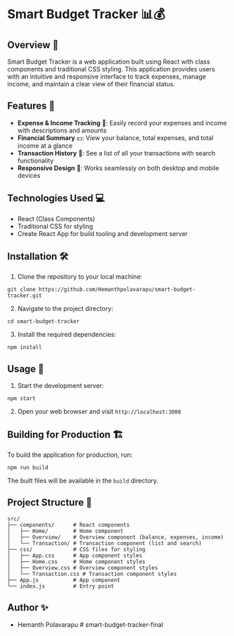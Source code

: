 # Smart Budget Tracker 📊💰

## Overview 🚀

Smart Budget Tracker is a web application built using React with class components and traditional CSS styling. This application provides users with an intuitive and responsive interface to track expenses, manage income, and maintain a clear view of their financial status.

## Features 🌟

* **Expense & Income Tracking** 📝: Easily record your expenses and income with descriptions and amounts
* **Financial Summary** 💵: View your balance, total expenses, and total income at a glance
* **Transaction History** 🧾: See a list of all your transactions with search functionality
* **Responsive Design** 📱: Works seamlessly on both desktop and mobile devices

## Technologies Used 💻

* React (Class Components)
* Traditional CSS for styling
* Create React App for build tooling and development server

## Installation 🛠️

1. Clone the repository to your local machine:  
```
git clone https://github.com/Hemanthpolavarapu/smart-budget-tracker.git
```
2. Navigate to the project directory:  
```
cd smart-budget-tracker
```
3. Install the required dependencies:  
```
npm install
```

## Usage 🚀

1. Start the development server:  
```
npm start
```
2. Open your web browser and visit `http://localhost:3000`

## Building for Production 🏗️

To build the application for production, run:

```
npm run build
```

The built files will be available in the `build` directory.

## Project Structure 📂

```
src/
├── components/      # React components
│   ├── Home/        # Home component
│   ├── Overview/    # Overview component (balance, expenses, income)
│   └── Transaction/ # Transaction component (list and search)
├── css/             # CSS files for styling
│   ├── App.css      # App component styles
│   ├── Home.css     # Home component styles
│   ├── Overview.css # Overview component styles
│   └── Transaction.css # Transaction component styles
├── App.js           # App component
└── index.js         # Entry point
```

## Author ✨

* Hemanth Polavarapu
#   s m a r t - b u d g e t - t r a c k e r - f i n a l  
 